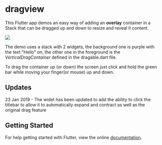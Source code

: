 # dragview

This Flutter app demos an easy way of adding an **overlay** container in a Stack that can be dragged up and down to resize and reveal it content.

<img src="http://butterfly-mobile.uk/wp-content/uploads/2018/07/verticaldragdemo.gif" />

The demo uses a stack with 2 widgets, the background one is purple with the text "Hello" on, the other one in the foreground is the *VerticalDragContainer* defined in the dragable.dart file.

To drag the container up (or down) the screen just click and hold the green bar while moving your finger(or mouse) up and down.

## Updates
23 Jan 2019 - The widet has been updated to add the ability to click  the titlebar to allow it to automatically expand and contract as well as the original drag feature


## Getting Started

For help getting started with Flutter, view the online
[documentation](https://flutter.io/).
